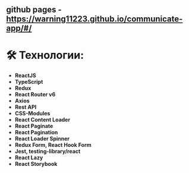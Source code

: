 ## github pages - https://warning11223.github.io/communicate-app/#/

# 🛠 Технологии:

- **ReactJS**
- **TypeScript**
- **Redux** 
- **React Router v6** 
- **Axios** 
- **Rest API**
- **CSS-Modules**
- **React Content Loader**
- **React Paginate**
- **React Pagination**
- **React Loader Spinner**
- **Redux Form, React Hook Form**
- **Jest, testing-library/react**
- **React Lazy**
- **React Storybook**
